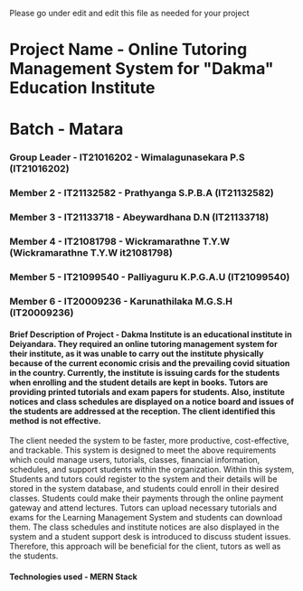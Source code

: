 Please go under edit and edit this file as needed for your project

# Project Name - Online Tutoring Management System for "Dakma" Education Institute
# Batch - Matara
### Group Leader - IT21016202 - Wimalagunasekara P.S (IT21016202)
### Member 2 - IT21132582 - Prathyanga S.P.B.A (IT21132582)
### Member 3 - IT21133718 - Abeywardhana D.N (IT21133718) 
### Member 4 - IT21081798 - Wickramarathne T.Y.W (Wickramarathne T.Y.W it21081798)
### Member 5 - IT21099540 - Palliyaguru K.P.G.A.U (IT21099540)
### Member 6 - IT20009236 - Karunathilaka M.G.S.H	(IT20009236)



#### Brief Description of Project - Dakma Institute is an educational institute in Deiyandara. They required an online tutoring management system for their institute, as it was unable to carry out the institute physically because of the current economic crisis and the prevailing covid situation in the country. Currently, the institute is issuing cards for the students when enrolling and the student details are kept in books. Tutors are providing printed tutorials and exam papers for students. Also, institute notices and class schedules are displayed on a notice board and issues of the students are addressed at the reception. The client identified this method is not effective.

The client needed the system to be faster, more productive, cost-effective, and trackable. This system is designed to meet the above requirements which could manage users, tutorials, classes, financial information, schedules, and support students within the organization. Within this system, Students and tutors could register to the system and their details will be stored in the system database, and students could enroll in their desired classes. Students could make their payments through the online payment gateway and attend lectures. Tutors can upload necessary tutorials and exams for the Learning Management System and students can download them. The class schedules and institute notices are also displayed in the system and a student support desk is introduced to discuss student issues. Therefore, this approach will be beneficial for the client, tutors as well as the students.


#### Technologies used - MERN Stack



